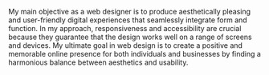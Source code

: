 My main objective as a web designer is to produce aesthetically pleasing and user-friendly digital experiences that seamlessly integrate form and function. In my approach, responsiveness and accessibility are crucial because they guarantee that the design works well on a range of screens and devices. My ultimate goal in web design is to create a positive and memorable online presence for both individuals and businesses by finding a harmonious balance between aesthetics and usability.